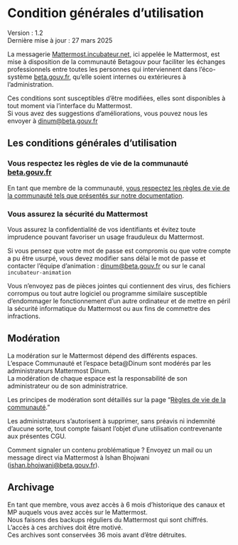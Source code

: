 [](#Condition-générales-d’utilisation "Condition-générales-d’utilisation")Condition générales d’utilisation
===========================================================================================================

Version : 1.2  
Dernière mise à jour : 27 mars 2025

La messagerie [Mattermost.incubateur.net](http://mattermost.incubateur.net/), ici appelée le Mattermost, est mise à disposition de la communauté Betagouv pour faciliter les échanges professionnels entre toutes les personnes qui interviennent dans l’éco-système [beta.gouv.fr](http://beta.gouv.fr/), qu’elle soient internes ou extérieures à l’administration.

Ces conditions sont susceptibles d’être modifiées, elles sont disponibles à tout moment via l’interface du Mattermost.  
Si vous avez des suggestions d’améliorations, vous pouvez nous les envoyer à [dinum@beta.gouv.fr](mailto:dinum@beta.gouv.fr)

[](#Les-conditions-générales-d’utilisation "Les-conditions-générales-d’utilisation")Les conditions générales d’utilisation
--------------------------------------------------------------------------------------------------------------------------

### [](#Vous-respectez-les-règles-de-vie-de-la-communauté-betagouvfr "Vous-respectez-les-règles-de-vie-de-la-communauté-betagouvfr")Vous respectez les règles de vie de la communauté [beta.gouv.fr](http://beta.gouv.fr/)

En tant que membre de la communauté, [vous respectez les règles de vie de la communauté tels que présentés sur notre documentation](https://doc.incubateur.net/communaute/decouvrir-beta.gouv.fr/la-communaute/regles-de-vie-de-la-communaute).

### [](#Vous-assurez-la-sécurité-du-Mattermost "Vous-assurez-la-sécurité-du-Mattermost")Vous assurez la sécurité du Mattermost

Vous assurez la confidentialité de vos identifiants et évitez toute imprudence pouvant favoriser un usage frauduleux du Mattermost.

Si vous pensez que votre mot de passe est compromis ou que votre compte a pu être usurpé, vous devez modifier sans délai le mot de passe et contacter l’équipe d’animation : [dinum@beta.gouv.fr](mailto:dinum@beta.gouv.fr) ou sur le canal `incubateur-animation`

Vous n’envoyez pas de pièces jointes qui contiennent des virus, des fichiers corrompus ou tout autre logiciel ou programme similaire susceptible d’endommager le fonctionnement d’un autre ordinateur et de mettre en péril la sécurité informatique du Mattermost ou aux fins de commettre des infractions.

[](#Modération "Modération")Modération
--------------------------------------

La modération sur le Mattermost dépend des différents espaces.  
L’espace Communauté et l’espace beta@Dinum sont modérés par les administrateurs Mattermost Dinum.  
La modération de chaque espace est la responsabilité de son administrateur ou de son administratrice.

Les principes de modération sont détaillés sur la page “[Règles de vie de la communauté](https://doc.incubateur.net/communaute/decouvrir-beta.gouv.fr/la-communaute/regles-de-vie-de-la-communaute).”

Les administrateurs s’autorisent à supprimer, sans préavis ni indemnité d’aucune sorte, tout compte faisant l’objet d’une utilisation contrevenante aux présentes CGU.

Comment signaler un contenu problématique ? Envoyez un mail ou un message direct via Mattermost à Ishan Bhojwani ([ishan.bhojwani@beta.gouv.fr](mailto:ishan.bhojwani@beta.gouv.fr)).

[](#Archivage "Archivage")Archivage
-----------------------------------

En tant que membre, vous avez accès à 6 mois d’historique des canaux et MP auquels vous avez accès sur le Mattermost.  
Nous faisons des backups réguliers du Mattermost qui sont chiffrés. L’accès à ces archives doit être motivé.  
Ces archives sont conservées 36 mois avant d’être détruites.